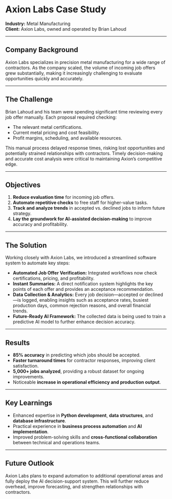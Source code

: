 # Axion Labs Case Study

**Industry:** Metal Manufacturing  
**Client:** Axion Labs, owned and operated by Brian Lahoud

---

## Company Background

Axion Labs specializes in precision metal manufacturing for a wide range of contractors. As the company scaled, the volume of incoming job offers grew substantially, making it increasingly challenging to evaluate opportunities quickly and accurately.

---

## The Challenge

Brian Lahoud and his team were spending significant time reviewing every job offer manually. Each proposal required checking:

- The relevant metal certifications.
- Current metal pricing and cost feasibility.
- Profit margins, scheduling, and available resources.

This manual process delayed response times, risking lost opportunities and potentially strained relationships with contractors. Timely decision-making and accurate cost analysis were critical to maintaining Axion’s competitive edge.

---

## Objectives

1. **Reduce evaluation time** for incoming job offers.
2. **Automate repetitive checks** to free staff for higher-value tasks.
3. **Track and analyze trends** in accepted vs. declined jobs to inform future strategy.
4. **Lay the groundwork for AI-assisted decision-making** to improve accuracy and profitability.

---

## The Solution

Working closely with Axion Labs, we introduced a streamlined software system to automate key steps:

- **Automated Job Offer Verification:** Integrated workflows now check certifications, pricing, and profitability.
- **Instant Summaries:** A direct notification system highlights the key points of each offer and provides an acceptance recommendation.
- **Data Collection & Analytics:** Every job decision—accepted or declined—is logged, enabling insights such as acceptance rates, busiest production days, common rejection reasons, and overall financial trends.
- **Future-Ready AI Framework:** The collected data is being used to train a predictive AI model to further enhance decision accuracy.

---

## Results

- **85% accuracy** in predicting which jobs should be accepted.
- **Faster turnaround times** for contractor responses, improving client satisfaction.
- **5,000+ jobs analyzed**, providing a robust dataset for ongoing improvements.
- Noticeable **increase in operational efficiency and production output**.

---

## Key Learnings

- Enhanced expertise in **Python development**, **data structures**, and **database infrastructure**.
- Practical experience in **business process automation** and **AI implementation**.
- Improved problem-solving skills and **cross-functional collaboration** between technical and operations teams.

---

## Future Outlook

Axion Labs plans to expand automation to additional operational areas and fully deploy the AI decision-support system. This will further reduce overhead, improve forecasting, and strengthen relationships with contractors.
